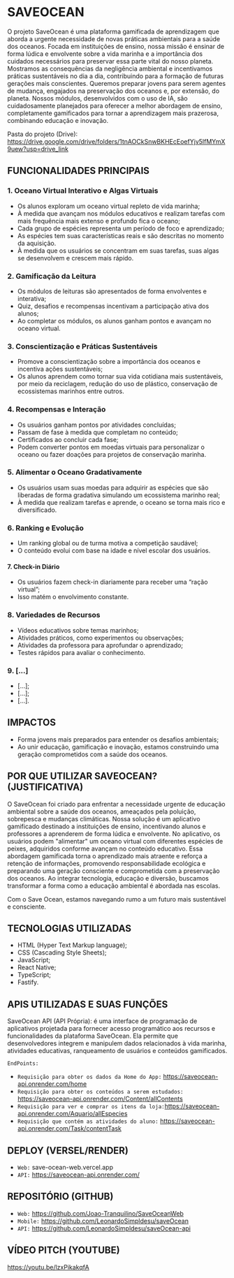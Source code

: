 # SAVEOCEAN

O projeto SaveOcean é uma plataforma gamificada de aprendizagem que aborda a urgente necessidade de novas práticas ambientais para a saúde dos oceanos. Focada em instituições de ensino, nossa missão é ensinar de forma lúdica e envolvente sobre a vida marinha e a importância dos cuidados necessários para preservar essa parte vital do nosso planeta. Mostramos as consequências da negligência ambiental e incentivamos práticas sustentáveis no dia a dia, contribuindo para a formação de futuras gerações mais conscientes. Queremos preparar jovens para serem agentes de mudança, engajados na preservação dos oceanos e, por extensão, do planeta. Nossos módulos, desenvolvidos com o uso de IA, são cuidadosamente planejados para oferecer a melhor abordagem de ensino, completamente gamificados para tornar a aprendizagem mais prazerosa, combinando educação e inovação.

Pasta do projeto (Drive): 
https://drive.google.com/drive/folders/1tnAOCkSnwBKHEcEoefYjv5lfMYmX9uew?usp=drive_link 

## FUNCIONALIDADES PRINCIPAIS

### 1. Oceano Virtual Interativo e Algas Virtuais

- Os alunos exploram um oceano virtual repleto de vida marinha;
- À medida que avançam nos módulos educativos e realizam tarefas com mais frequência mais extenso e profundo fica o oceano;
- Cada grupo de espécies representa um período de foco e aprendizado;
- As espécies tem suas características reais e são descritas no momento da aquisição.
- À medida que os usuários se concentram em suas tarefas, suas algas se desenvolvem e crescem mais rápido.

### 2. Gamificação da Leitura

- Os módulos de leituras são apresentados de forma envolventes e interativa;
- Quiz, desafios e recompensas incentivam a participação ativa dos alunos;
- Ao completar os módulos, os alunos ganham pontos e avançam no oceano virtual.

### 3. Conscientização e Práticas Sustentáveis

- Promove a conscientização sobre a importância dos oceanos e incentiva ações sustentáveis;
- Os alunos aprendem como tornar sua vida cotidiana mais sustentáveis, por meio da reciclagem, redução do uso de plástico, conservação de ecossistemas marinhos entre outros.

### 4. Recompensas e Interação

- Os usuários ganham pontos por atividades concluídas;
- Passam de fase à medida que completam no conteúdo;
- Certificados ao concluir cada fase;
- Podem converter pontos em moedas virtuais para personalizar o oceano ou fazer doações para projetos de conservação marinha.

### 5. Alimentar o Oceano Gradativamente

- Os usuários usam suas moedas para adquirir as espécies que são liberadas de forma gradativa simulando um ecossistema marinho real;
- À medida que realizam tarefas e aprende, o oceano se torna mais rico e diversificado.

### 6. Ranking e Evolução

- Um ranking global ou de turma motiva a competição saudável;
- O conteúdo evolui com base na idade e nível escolar dos usuários.

#### 7. Check-in Diário

- Os usuários fazem check-in diariamente para receber uma “ração virtual”;
- Isso matém o envolvimento constante.

### 8. Variedades de Recursos

- Vídeos educativos sobre temas marinhos;
- Atividades práticos, como experimentos ou observações;
- Atividades da professora para aprofundar o aprendizado;
- Testes rápidos para avaliar o conhecimento.

### 9. [...]

- [...];
- [...];
- [...].


## IMPACTOS

- Forma jovens mais preparados para entender os desafios ambientais;
- Ao unir educação, gamificação e inovação, estamos construindo uma geração comprometidos com a saúde dos oceanos.

## POR QUE UTILIZAR SAVEOCEAN? (JUSTIFICATIVA)

O SaveOcean foi criado para enfrentar a necessidade urgente de educação ambiental sobre a saúde dos oceanos, ameaçados pela poluição, sobrepesca e mudanças climáticas. Nossa solução é um aplicativo gamificado destinado a instituições de ensino, incentivando alunos e professores a aprenderem de forma lúdica e envolvente. No aplicativo, os usuários podem "alimentar" um oceano virtual com diferentes espécies de peixes, adquiridos conforme avançam no conteúdo educativo. Essa abordagem gamificada torna o aprendizado mais atraente e reforça a retenção de informações, promovendo responsabilidade ecológica e preparando uma geração consciente e comprometida com a preservação dos oceanos. Ao integrar tecnologia, educação e diversão, buscamos transformar a forma como a educação ambiental é abordada nas escolas.

Com o Save Ocean, estamos navegando rumo a um futuro mais sustentável e consciente.

## TECNOLOGIAS UTILIZADAS

- HTML (Hyper Text Markup language);
- CSS (Cascading Style Sheets);
- JavaScript;
- React Native;
- TypeScript;
- Fastify.

## APIS UTILIZADAS E SUAS FUNÇÕES

SaveOcean API (API Própria): é uma interface de programação de aplicativos projetada para fornecer acesso programático aos recursos e funcionalidades da plataforma SaveOcean. Ela permite que desenvolvedores integrem e manipulem dados relacionados à vida marinha, atividades educativas, ranqueamento de usuários e conteúdos gamificados.

`EndPoints:`

- `Requisição para obter os dados da Home do App:` https://saveocean-api.onrender.com/home 
- `Requisição para obter os conteúdos a serem estudados:` https://saveocean-api.onrender.com/Content/allContents
- `Requisição para ver e comprar os itens da loja:`https://saveocean-api.onrender.com/Aquario/allEspecies
- `Requisição que contém as atividades do aluno:` https://saveocean-api.onrender.com/Task/contentTask

## DEPLOY (VERSEL/RENDER)

- `Web:` save-ocean-web.vercel.app 
- `API:` https://saveocean-api.onrender.com/

## REPOSITÓRIO (GITHUB)

- `Web:` https://github.com/Joao-Tranquilino/SaveOceanWeb  
- `Mobile:` https://github.com/LeonardoSimpldesu/saveOcean
- `API:` https://github.com/LeonardoSimpldesu/saveOcean-api

## VÍDEO PITCH (YOUTUBE)
https://youtu.be/lzxPikakqfA


